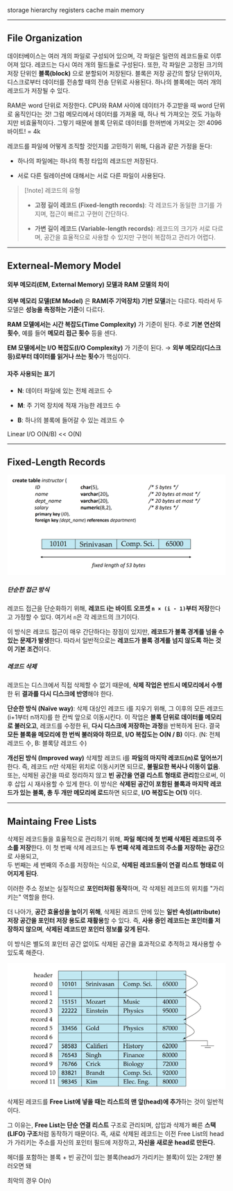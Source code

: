 
storage hierarchy
registers 
cache
main memory 

---
## File Organization

데이터베이스는 여러 개의 파일로 구성되어 있으며, 각 파일은 일련의 레코드들로 이루어져 있다.  레코드는 다시 여러 개의 필드들로 구성된다. 또한, 각 파일은 고정된 크기의 저장 단위인 **블록(block)** 으로 분할되어 저장된다.  블록은 저장 공간의 할당 단위이자, 디스크로부터 데이터를 전송할 때의 전송 단위로 사용된다.  하나의 블록에는 여러 개의 레코드가 저장될 수 있다.

RAM은 word 단위로 저장한다. CPU와 RAM 사이에 데이터가 주고받을 때 word 단위로 움직인다는 것! 그럼 메모리에서 데이터를 가져올 때, 하나 씩 가져오는 것도 가능하지만 비효율적이다. 그렇기 때문에 블록 단위로 데이터를 한꺼번에 가져오는 것! 4096바이트! = 4k

레코드를 파일에 어떻게 조직할 것인지를 고민하기 위해, 다음과 같은 가정을 둔다:

- 하나의 파일에는 하나의 특정 타입의 레코드만 저장된다.
    
- 서로 다른 릴레이션에 대해서는 서로 다른 파일이 사용된다.


> [!note] 레코드의 유형
> - **고정 길이 레코드 (Fixed-length records)**: 각 레코드가 동일한 크기를 가지며, 접근이 빠르고 구현이 간단하다.
> 
>
> - **가변 길이 레코드 (Variable-length records)**: 레코드의 크기가 서로 다르며, 공간을 효율적으로 사용할 수 있지만 구현이 복잡하고 관리가 어렵다.

---
## **Externeal-Memory Model**

#### 외부 메모리(EM, External Memory) 모델과 RAM 모델의 차이

**외부 메모리 모델(EM Model)** 은 **RAM(주 기억장치) 기반 모델**과는 다르다.  따라서 두 모델은 **성능을 측정하는 기준**이 다르다.

**RAM 모델에서는 시간 복잡도(Time Complexity)** 가 기준이 된다.  주로 **기본 연산의 횟수**, 예를 들어 **메모리 접근 횟수** 등을 센다.

**EM 모델에서는 I/O 복잡도(I/O Complexity)** 가 기준이 된다.  → **외부 메모리(디스크 등)로부터 데이터를 읽거나 쓰는 횟수**가 핵심이다.


#### 자주 사용되는 표기

- **N**: 데이터 파일에 있는 전체 레코드 수
    
- **M**: 주 기억 장치에 적재 가능한 레코드 수
    
- **B**: 하나의 블록에 들어갈 수 있는 레코드 수

Linear I/O O(N/B) << O(N)

---
## **Fixed-Length Records**

![](../images/Pasted%20image%2020250501140156.png)

##### 단순한 접근 방식

레코드 접근을 단순화하기 위해, **레코드 i는 바이트 오프셋 `n × (i - 1)`부터 저장**한다고 가정할 수 있다.  여기서 `n`은 각 레코드의 크기이다.

이 방식은 레코드 접근이 매우 간단하다는 장점이 있지만, **레코드가 블록 경계를 넘을 수 있는 문제가 발생**한다.  따라서 일반적으로는 **레코드가 블록 경계를 넘지 않도록 하는 것이 기본 조건**이다.


##### 레코드 삭제
레코드는 디스크에서 직접 삭제할 수 없기 때문에, **삭제 작업은 반드시 메모리에서 수행**한 뒤 **결과를 다시 디스크에 반영**해야 한다.


**단순한 방식 (Naïve way)**:
삭제 대상인 레코드 i를 지우기 위해, 그 이후의 모든 레코드(i+1부터 n까지)를 한 칸씩 앞으로 이동시킨다. 이 작업은 **블록 단위로 데이터를 메모리로 불러오고**, 레코드를 수정한 뒤, **다시 디스크에 저장하는 과정**을 반복하게 된다. 결국 **모든 블록을 메모리에 한 번씩 불러와야 하므로**, **I/O 복잡도는 O(N / B)** 이다.  (N: 전체 레코드 수, B: 블록당 레코드 수)

**개선된 방식 (Improved way)**
삭제할 레코드 i를 **파일의 마지막 레코드(n)로 덮어쓰기** 한다. 즉, 레코드 n만 삭제된 위치로 이동시키면 되므로, **불필요한 복사나 이동이 없음**. 또는, 삭제된 공간을 따로 정리하지 않고 **빈 공간을 연결 리스트 형태로 관리**함으로써, 이후 삽입 시 재사용할 수 있게 한다. 이 방식은 **삭제된 공간이 포함된 블록과 마지막 레코드가 있는 블록, 총 두 개만 메모리에 로드**하면 되므로, **I/O 복잡도는 O(1)** 이다.


----
## **Maintaing Free Lists**

삭제된 레코드들을 효율적으로 관리하기 위해, **파일 헤더에 첫 번째 삭제된 레코드의 주소를 저장**한다.  이 첫 번째 삭제 레코드는 **두 번째 삭제 레코드의 주소를 저장하는 공간**으로 사용되고,  
두 번째는 세 번째의 주소를 저장하는 식으로, **삭제된 레코드들이 연결 리스트 형태로 이어지게 된다**.

이러한 주소 정보는 실질적으로 **포인터처럼 동작**하며, 각 삭제된 레코드의 위치를 "가리키는" 역할을 한다.

더 나아가, **공간 효율성을 높이기 위해**,  삭제된 레코드 안에 있는 **일반 속성(attribute) 저장 공간을 포인터 저장 용도로 재활용**할 수 있다.  즉, **사용 중인 레코드는 포인터를 저장하지 않으며**, **삭제된 레코드만 포인터 정보를 갖게 된다.**

이 방식은 별도의 포인터 공간 없이도 삭제된 공간을 효과적으로 추적하고 재사용할 수 있도록 해준다.

![](../images/Pasted%20image%2020250501143621.png)

삭제된 레코드를 **Free List에 넣을 때는 리스트의 맨 앞(head)에 추가**하는 것이 일반적이다.

그 이유는, **Free List는 단순 연결 리스트** 구조로 관리되며, 삽입과 삭제가 빠른 **스택(LIFO) 구조**처럼 동작하기 때문이다.  즉, 새로 삭제된 레코드는 이전 Free List의 head가 가리키는 주소를 자신의 포인터 필드에 저장하고,  **자신을 새로운 head로 만든다.**



헤더를 포함하는 블록 + 빈 공간이 있는 블록(head가 가리키는 블록)이 있는 2개만 불러오면 돼

최악의 경우 O(n) 